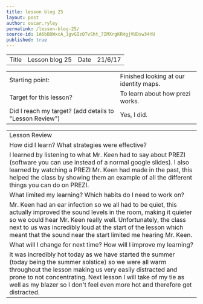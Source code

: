 ```yaml
---
title: lesson blog 25
layout: post
author: oscar.ryley
permalink: /lesson-blog-25/
source-id: 1A6bBOWxcA_1gvGIzQTvSht_7IMXrgKRHgjVUDsw34YU
published: true
---
```

<table>
  <tr>
    <td>Title</td>
    <td>Lesson blog 25</td>
    <td>Date</td>
    <td>21/6/17</td>
  </tr>
</table>


<table>
  <tr>
    <td>Starting point:</td>
    <td>Finished looking at our identity maps.</td>
  </tr>
  <tr>
    <td>Target for this lesson?</td>
    <td>To learn about how prezi works.</td>
  </tr>
  <tr>
    <td>Did I reach my target? 
(add details to "Lesson Review")</td>
    <td>Yes, I did.</td>
  </tr>
</table>


<table>
  <tr>
    <td>Lesson Review</td>
  </tr>
  <tr>
    <td>How did I learn? What strategies were effective? </td>
  </tr>
  <tr>
    <td>I learned by listening to what Mr. Keen had to say about PREZI (software you can use instead of a normal google slides). I also learned by watching a PREZI Mr. Keen had made in the past, this helped the class by showing them an example of all the different things you can do on PREZI.</td>
  </tr>
  <tr>
    <td>What limited my learning? Which habits do I need to work on? </td>
  </tr>
  <tr>
    <td>Mr. Keen had an ear infection so we all had to be quiet, this actually improved the sound levels in the room, making it quieter so we could hear Mr. Keen really well. Unfortunately, the class next to us was incredibly loud at the start of the lesson which meant that the sound near the start limited me hearing Mr. Keen.</td>
  </tr>
  <tr>
    <td>What will I change for next time? How will I improve my learning?</td>
  </tr>
  <tr>
    <td>It was incredibly hot today as we have started the summer (today being the summer solstice) so we were all warm throughout the lesson making us very easily distracted and prone to not concentrating. Next lesson I will take of my tie as well as my blazer so I don't feel even more hot and therefore get distracted.</td>
  </tr>
</table>


